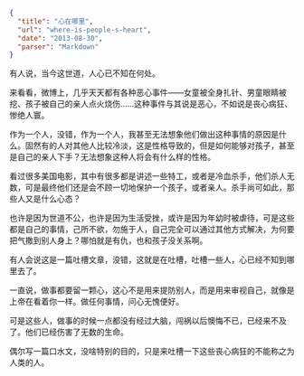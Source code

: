 ```json
{
  "title": "心在哪里",
  "url": "where-is-people-s-heart",
  "date": "2013-08-30",
  "parser": "Markdown"
}
```


有人说，当今这世道，人心已不知在何处。

来看看，微博上，几乎天天都有各种恶心事件——女童被全身扎针、男童眼睛被挖、孩子被自己的亲人点火烧伤……这种事件与其说是恶心，不如说是丧心病狂、惨绝人寰。

作为一个人，没错，作为一个人，我甚至无法想象他们做出这种事情的原因是什么。固然有的人对其他人比较冷淡，这是性格导致的，但是如何能够对孩子，甚至是自己的亲人下手？无法想象这种人将会有什么样的性格。
<!--more-->
看过很多美国电影，其中有很多都是讲述一些特工，或者是冷血杀手，他们杀人无数，可是最终他们还是会不顾一切地保护一个孩子，或者亲人。杀手尚可如此，那些人又是什么心态？

也许是因为世道不公，也许是因为生活受挫，或许是因为年幼时被虐待，可是这些都是自己的事情，己所不欲，勿施于人，自己完全可以通过其他方式解决，为何要把气撒到别人身上？哪怕就是有仇，也和孩子没关系啊。

有人会说这是一篇吐槽文章，没错，这就是在吐槽，吐槽一些人，心已经不知到哪里去了。

一直说，做事都要留一颗心，这心不是用来提防别人，而是用来审视自己，就像是上帝在看着你一样。做任何事情，问心无愧便好。

可是这些人，做事的时候一点都没有经过大脑，闯祸以后懊悔不已，已经来不及了。他们已经伤害了无数的生命。

偶尔写一篇口水文，没啥特别的目的，只是来吐槽一下这些丧心病狂的不能称之为人类的人。
